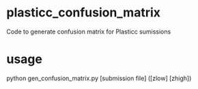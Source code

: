 # plasticc_confusion_matrix
Code to generate confusion matrix for Plasticc sumissions
# usage
python gen_confusion_matrix.py [submission file] ([zlow] [zhigh])
